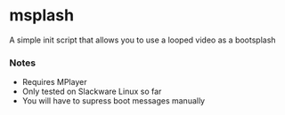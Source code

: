 # msplash
A simple init script that allows you to use a looped video as a bootsplash

### Notes
* Requires MPlayer
* Only tested on Slackware Linux so far
* You will have to supress boot messages manually
